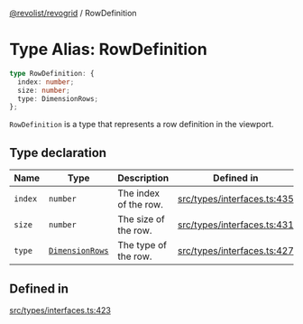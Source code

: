 [@revolist/revogrid](README.md) / RowDefinition

# Type Alias: RowDefinition

```ts
type RowDefinition: {
  index: number;
  size: number;
  type: DimensionRows;
};
```

`RowDefinition` is a type that represents a row definition in the
viewport.

## Type declaration

| Name | Type | Description | Defined in |
| ------ | ------ | ------ | ------ |
| `index` | `number` | The index of the row. | [src/types/interfaces.ts:435](https://github.com/revolist/revogrid/blob/3fee8276dedac5f7aa7fa43a0495db32609daeca/src/types/interfaces.ts#L435) |
| `size` | `number` | The size of the row. | [src/types/interfaces.ts:431](https://github.com/revolist/revogrid/blob/3fee8276dedac5f7aa7fa43a0495db32609daeca/src/types/interfaces.ts#L431) |
| `type` | [`DimensionRows`](TypeAlias.DimensionRows.md) | The type of the row. | [src/types/interfaces.ts:427](https://github.com/revolist/revogrid/blob/3fee8276dedac5f7aa7fa43a0495db32609daeca/src/types/interfaces.ts#L427) |

## Defined in

[src/types/interfaces.ts:423](https://github.com/revolist/revogrid/blob/3fee8276dedac5f7aa7fa43a0495db32609daeca/src/types/interfaces.ts#L423)
